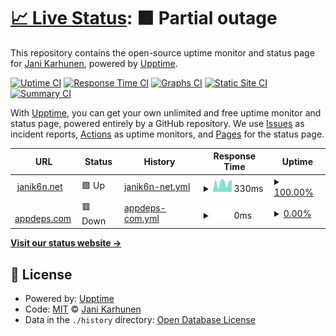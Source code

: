 # [📈 Live Status](https://janik6n.github.io/upptime): <!--live status--> **🟧 Partial outage**

This repository contains the open-source uptime monitor and status page for [Jani Karhunen](https://janik6n.net), powered by [Upptime](https://github.com/upptime/upptime).

[![Uptime CI](https://github.com/koj-co/upptime/workflows/Uptime%20CI/badge.svg)](https://github.com/koj-co/upptime/actions?query=workflow%3A%22Uptime+CI%22)
[![Response Time CI](https://github.com/koj-co/upptime/workflows/Response%20Time%20CI/badge.svg)](https://github.com/koj-co/upptime/actions?query=workflow%3A%22Response+Time+CI%22)
[![Graphs CI](https://github.com/koj-co/upptime/workflows/Graphs%20CI/badge.svg)](https://github.com/koj-co/upptime/actions?query=workflow%3A%22Graphs+CI%22)
[![Static Site CI](https://github.com/koj-co/upptime/workflows/Static%20Site%20CI/badge.svg)](https://github.com/koj-co/upptime/actions?query=workflow%3A%22Static+Site+CI%22)
[![Summary CI](https://github.com/koj-co/upptime/workflows/Summary%20CI/badge.svg)](https://github.com/koj-co/upptime/actions?query=workflow%3A%22Summary+CI%22)

With [Upptime](https://upptime.js.org), you can get your own unlimited and free uptime monitor and status page, powered entirely by a GitHub repository. We use [Issues](https://github.com/janik6n/upptime/issues) as incident reports, [Actions](https://github.com/janik6n/upptime/actions) as uptime monitors, and [Pages](https://janik6n.github.io/upptime) for the status page.

<!--start: status pages-->
<!-- This summary is generated by Upptime (https://github.com/upptime/upptime) -->
<!-- Do not edit this manually, your changes will be overwritten -->
<!-- prettier-ignore -->
| URL | Status | History | Response Time | Uptime |
| --- | ------ | ------- | ------------- | ------ |
| <img alt="" src="https://favicons.githubusercontent.com/janik6n.net" height="13"> [janik6n.net](https://janik6n.net/) | 🟩 Up | [janik6n-net.yml](https://github.com/janik6n/upptime/commits/HEAD/history/janik6n-net.yml) | <details><summary><img alt="Response time graph" src="./graphs/janik6n-net/response-time-week.png" height="20"> 330ms</summary><br><a href="https://janik6n.github.io/upptime/history/janik6n-net"><img alt="Response time 351" src="https://img.shields.io/endpoint?url=https%3A%2F%2Fraw.githubusercontent.com%2Fjanik6n%2Fupptime%2FHEAD%2Fapi%2Fjanik6n-net%2Fresponse-time.json"></a><br><a href="https://janik6n.github.io/upptime/history/janik6n-net"><img alt="24-hour response time 179" src="https://img.shields.io/endpoint?url=https%3A%2F%2Fraw.githubusercontent.com%2Fjanik6n%2Fupptime%2FHEAD%2Fapi%2Fjanik6n-net%2Fresponse-time-day.json"></a><br><a href="https://janik6n.github.io/upptime/history/janik6n-net"><img alt="7-day response time 330" src="https://img.shields.io/endpoint?url=https%3A%2F%2Fraw.githubusercontent.com%2Fjanik6n%2Fupptime%2FHEAD%2Fapi%2Fjanik6n-net%2Fresponse-time-week.json"></a><br><a href="https://janik6n.github.io/upptime/history/janik6n-net"><img alt="30-day response time 281" src="https://img.shields.io/endpoint?url=https%3A%2F%2Fraw.githubusercontent.com%2Fjanik6n%2Fupptime%2FHEAD%2Fapi%2Fjanik6n-net%2Fresponse-time-month.json"></a><br><a href="https://janik6n.github.io/upptime/history/janik6n-net"><img alt="1-year response time 351" src="https://img.shields.io/endpoint?url=https%3A%2F%2Fraw.githubusercontent.com%2Fjanik6n%2Fupptime%2FHEAD%2Fapi%2Fjanik6n-net%2Fresponse-time-year.json"></a></details> | <details><summary><a href="https://janik6n.github.io/upptime/history/janik6n-net">100.00%</a></summary><a href="https://janik6n.github.io/upptime/history/janik6n-net"><img alt="All-time uptime 99.97%" src="https://img.shields.io/endpoint?url=https%3A%2F%2Fraw.githubusercontent.com%2Fjanik6n%2Fupptime%2FHEAD%2Fapi%2Fjanik6n-net%2Fuptime.json"></a><br><a href="https://janik6n.github.io/upptime/history/janik6n-net"><img alt="24-hour uptime 100.00%" src="https://img.shields.io/endpoint?url=https%3A%2F%2Fraw.githubusercontent.com%2Fjanik6n%2Fupptime%2FHEAD%2Fapi%2Fjanik6n-net%2Fuptime-day.json"></a><br><a href="https://janik6n.github.io/upptime/history/janik6n-net"><img alt="7-day uptime 100.00%" src="https://img.shields.io/endpoint?url=https%3A%2F%2Fraw.githubusercontent.com%2Fjanik6n%2Fupptime%2FHEAD%2Fapi%2Fjanik6n-net%2Fuptime-week.json"></a><br><a href="https://janik6n.github.io/upptime/history/janik6n-net"><img alt="30-day uptime 100.00%" src="https://img.shields.io/endpoint?url=https%3A%2F%2Fraw.githubusercontent.com%2Fjanik6n%2Fupptime%2FHEAD%2Fapi%2Fjanik6n-net%2Fuptime-month.json"></a><br><a href="https://janik6n.github.io/upptime/history/janik6n-net"><img alt="1-year uptime 99.97%" src="https://img.shields.io/endpoint?url=https%3A%2F%2Fraw.githubusercontent.com%2Fjanik6n%2Fupptime%2FHEAD%2Fapi%2Fjanik6n-net%2Fuptime-year.json"></a></details>
| <img alt="" src="https://favicons.githubusercontent.com/appdeps.com" height="13"> [appdeps.com](https://appdeps.com/) | 🟥 Down | [appdeps-com.yml](https://github.com/janik6n/upptime/commits/HEAD/history/appdeps-com.yml) | <details><summary><img alt="Response time graph" src="./graphs/appdeps-com/response-time-week.png" height="20"> 0ms</summary><br><a href="https://janik6n.github.io/upptime/history/appdeps-com"><img alt="Response time 0" src="https://img.shields.io/endpoint?url=https%3A%2F%2Fraw.githubusercontent.com%2Fjanik6n%2Fupptime%2FHEAD%2Fapi%2Fappdeps-com%2Fresponse-time.json"></a><br><a href="https://janik6n.github.io/upptime/history/appdeps-com"><img alt="24-hour response time 0" src="https://img.shields.io/endpoint?url=https%3A%2F%2Fraw.githubusercontent.com%2Fjanik6n%2Fupptime%2FHEAD%2Fapi%2Fappdeps-com%2Fresponse-time-day.json"></a><br><a href="https://janik6n.github.io/upptime/history/appdeps-com"><img alt="7-day response time 0" src="https://img.shields.io/endpoint?url=https%3A%2F%2Fraw.githubusercontent.com%2Fjanik6n%2Fupptime%2FHEAD%2Fapi%2Fappdeps-com%2Fresponse-time-week.json"></a><br><a href="https://janik6n.github.io/upptime/history/appdeps-com"><img alt="30-day response time 0" src="https://img.shields.io/endpoint?url=https%3A%2F%2Fraw.githubusercontent.com%2Fjanik6n%2Fupptime%2FHEAD%2Fapi%2Fappdeps-com%2Fresponse-time-month.json"></a><br><a href="https://janik6n.github.io/upptime/history/appdeps-com"><img alt="1-year response time 0" src="https://img.shields.io/endpoint?url=https%3A%2F%2Fraw.githubusercontent.com%2Fjanik6n%2Fupptime%2FHEAD%2Fapi%2Fappdeps-com%2Fresponse-time-year.json"></a></details> | <details><summary><a href="https://janik6n.github.io/upptime/history/appdeps-com">0.00%</a></summary><a href="https://janik6n.github.io/upptime/history/appdeps-com"><img alt="All-time uptime 0.00%" src="https://img.shields.io/endpoint?url=https%3A%2F%2Fraw.githubusercontent.com%2Fjanik6n%2Fupptime%2FHEAD%2Fapi%2Fappdeps-com%2Fuptime.json"></a><br><a href="https://janik6n.github.io/upptime/history/appdeps-com"><img alt="24-hour uptime 0.00%" src="https://img.shields.io/endpoint?url=https%3A%2F%2Fraw.githubusercontent.com%2Fjanik6n%2Fupptime%2FHEAD%2Fapi%2Fappdeps-com%2Fuptime-day.json"></a><br><a href="https://janik6n.github.io/upptime/history/appdeps-com"><img alt="7-day uptime 0.00%" src="https://img.shields.io/endpoint?url=https%3A%2F%2Fraw.githubusercontent.com%2Fjanik6n%2Fupptime%2FHEAD%2Fapi%2Fappdeps-com%2Fuptime-week.json"></a><br><a href="https://janik6n.github.io/upptime/history/appdeps-com"><img alt="30-day uptime 1.38%" src="https://img.shields.io/endpoint?url=https%3A%2F%2Fraw.githubusercontent.com%2Fjanik6n%2Fupptime%2FHEAD%2Fapi%2Fappdeps-com%2Fuptime-month.json"></a><br><a href="https://janik6n.github.io/upptime/history/appdeps-com"><img alt="1-year uptime 0.00%" src="https://img.shields.io/endpoint?url=https%3A%2F%2Fraw.githubusercontent.com%2Fjanik6n%2Fupptime%2FHEAD%2Fapi%2Fappdeps-com%2Fuptime-year.json"></a></details>

<!--end: status pages-->

[**Visit our status website →**](https://janik6n.github.io/upptime)

## 📄 License

- Powered by: [Upptime](https://github.com/upptime/upptime)
- Code: [MIT](./LICENSE) © [Jani Karhunen](https://janik6n.net)
- Data in the `./history` directory: [Open Database License](https://opendatacommons.org/licenses/odbl/1-0/)
